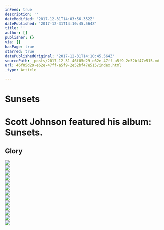 ```yaml
---
inFeed: true
description: ''
dateModified: '2017-12-31T14:03:56.352Z'
datePublished: '2017-12-31T14:10:45.564Z'
title: ''
author: []
publisher: {}
via: {}
hasPage: true
starred: true
datePublishedOriginal: '2017-12-31T14:10:45.564Z'
sourcePath: _posts/2017-12-31-46f05d29-e62e-47ff-a5f9-2e52bf47e515.md
url: 46f05d29-e62e-47ff-a5f9-2e52bf47e515/index.html
_type: Article

---
```

# Sunsets

# Scott Johnson featured his album: Sunsets.

## Glory

<article style=""><img src="https://scontent.xx.fbcdn.net/v/t31.0-8/s720x720/12184273_1679841602233788_4995663076070767235_o.jpg?oh=6225ddb6177762c87ed2d69d5476723f&amp;oe=5AC5582C" /></article>

<article style=""><img src="https://scontent.xx.fbcdn.net/v/t31.0-8/s720x720/12184273_1679841602233788_4995663076070767235_o.jpg?oh=6225ddb6177762c87ed2d69d5476723f&amp;oe=5AC5582C" /></article>

<article style=""><img src="https://scontent.xx.fbcdn.net/v/t31.0-8/s720x720/12027338_1679841732233775_8757558448694774956_o.jpg?oh=3b0def95bc985a6e443195bdec77292e&amp;oe=5AB82CE2" /></article>

<article style=""><img src="https://scontent.xx.fbcdn.net/v/t31.0-8/s720x720/12045541_1679841728900442_8939100232528069056_o.jpg?oh=c5b51846556b2cb3570f3af5e29c8ae0&amp;oe=5AB621C6" /></article>

<article style=""><img src="https://scontent.xx.fbcdn.net/v/t31.0-8/s720x720/12119961_1679841735567108_4138234879936739229_o.jpg?oh=133611a309b3d659f0107b22956a80ca&amp;oe=5AFD6AAC" /></article>

<article style=""><img src="https://scontent.xx.fbcdn.net/v/t31.0-8/s720x720/12052477_1679841778900437_2523529686306997499_o.jpg?oh=2c8e10caddb829e6a4b0b51cc0fa0559&amp;oe=5ABE831C" /></article>

<article style=""><img src="https://scontent.xx.fbcdn.net/v/t31.0-8/p720x720/12183776_1679841785567103_5305228018243202942_o.jpg?oh=396d9d90c511e4a200d37c4ec06ce9fb&amp;oe=5AF81EF3" /></article>

<article style=""><img src="https://scontent.xx.fbcdn.net/v/t31.0-8/s720x720/12183965_1679841795567102_9189063650424410812_o.jpg?oh=b98e24e72e3a31872ceed18abf10a496&amp;oe=5ABCBAC1" /></article>

<article style=""><img src="https://scontent.xx.fbcdn.net/v/t31.0-8/s720x720/12182847_1679841818900433_5698015831285146003_o.jpg?oh=a6e623336fc99c8643304ebd0ce3ae54&amp;oe=5ABF5CC4" /></article>

<article style=""><img src="https://scontent.xx.fbcdn.net/v/t31.0-8/s720x720/12045543_1679841832233765_9204905845906752950_o.jpg?oh=5b856c641c2bad024092c9ac764409ba&amp;oe=5AF9921C" /></article>

<article style=""><img src="https://scontent.xx.fbcdn.net/v/t31.0-8/q81/s720x720/12087206_1679841838900431_202420199371735235_o.jpg?oh=3bae808e50be8f9b254a709089cef900&amp;oe=5AB94BC7" /></article>

<article style=""><img src="https://scontent.xx.fbcdn.net/v/t31.0-8/s720x720/12030374_1679847245566557_991147760279341365_o.jpg?oh=7b79c65a2f36fcb96ff56afdbfc6892c&amp;oe=5AF408C9" /></article>

<article style=""><img src="https://scontent.xx.fbcdn.net/v/t31.0-8/s720x720/11028376_1679847248899890_7057236913256684751_o.jpg?oh=972e1d60f558dddfc2d6ffa5f7ba641e&amp;oe=5AB4ED7B" /></article>